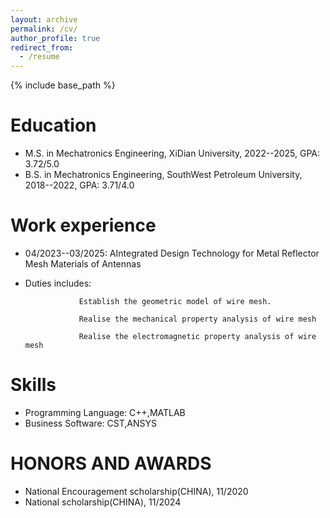 ```yaml
---
layout: archive
permalink: /cv/
author_profile: true
redirect_from:
  - /resume
---
```


{% include base_path %}

Education
======
* M.S. in Mechatronics Engineering, XiDian University, 2022--2025, GPA: 3.72/5.0
* B.S. in Mechatronics Engineering, SouthWest Petroleum University, 2018--2022, GPA: 3.71/4.0

Work experience
======
* 04/2023--03/2025: AIntegrated Design Technology for Metal Reflector Mesh Materials of Antennas
* Duties includes:

                  Establish the geometric model of wire mesh.

                  Realise the mechanical property analysis of wire mesh

                  Realise the electromagnetic property analysis of wire mesh
  
Skills
======
* Programming Language: C++,MATLAB
* Business Software: CST,ANSYS

HONORS AND AWARDS
======
* National Encouragement scholarship(CHINA), 11/2020
* National scholarship(CHINA), 11/2024

